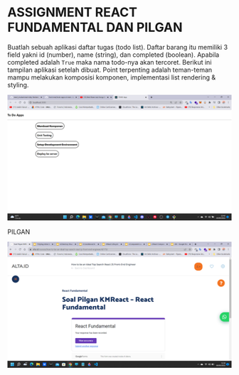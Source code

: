 # ASSIGNMENT REACT FUNDAMENTAL DAN PILGAN

Buatlah sebuah aplikasi daftar tugas (todo list). Daftar barang itu memiliki 3 field yakni id (number), name (string), dan completed (boolean). Apabila completed adalah `True` maka nama todo-nya akan tercoret. Berikut ini tampilan aplikasi setelah dibuat. Point terpenting adalah teman-teman mampu melakukan komposisi komponen, implementasi list rendering & styling.

![image](../screenshoots/To%20Do%20Apps.png)

PILGAN

![image](../screenshoots/pilgan%20react%20fundamental.png)
